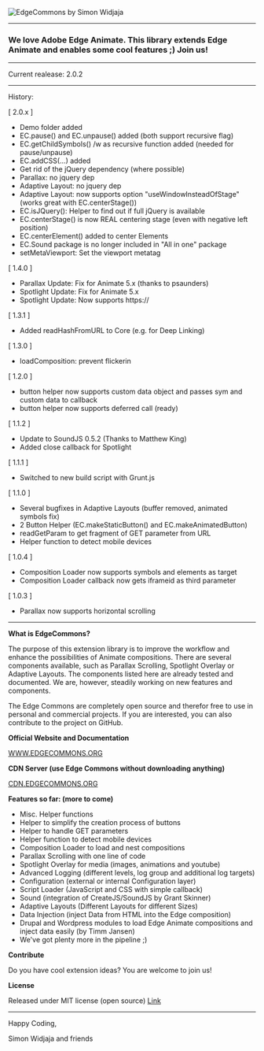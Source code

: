 ![EdgeCommons by Simon Widjaja](http://temp.trendspurt.com/github_live/ec_github_announce.jpg)
***

### We love Adobe Edge Animate. This library extends Edge Animate and enables some cool features ;) Join us!

***

Current realease: 2.0.2

***

History:

[ 2.0.x ]
+ Demo folder added
+ EC.pause() and EC.unpause() added (both support recursive flag)
+ EC.getChildSymbols() /w as recursive function added (needed for pause/unpause)
+ EC.addCSS(...) added
+ Get rid of the jQuery dependency (where possible) 
+ Parallax: no jquery dep
+ Adaptive Layout: no jquery dep
+ Adaptive Layout: now supports option "useWindowInsteadOfStage" (works great with EC.centerStage())
+ EC.isJQuery(): Helper to find out if full jQuery is available 
+ EC.centerStage() is now REAL centering stage (even with negative left position) 
+ EC.centerElement() added to center Elements
+ EC.Sound package is no longer included in "All in one" package
+ setMetaViewport: Set the viewport metatag

[ 1.4.0 ]
+ Parallax Update: Fix for Animate 5.x (thanks to psaunders)
+ Spotlight Update: Fix for Animate 5.x
+ Spotlight Update: Now supports https://

[ 1.3.1 ]
+ Added readHashFromURL to Core (e.g. for Deep Linking)

[ 1.3.0 ]
+ loadComposition: prevent flickerin

[ 1.2.0 ]
+ button helper now supports custom data object and passes sym and custom data to callback
+ button helper now supports deferred call (ready)

[ 1.1.2 ]
+ Update to SoundJS 0.5.2 (Thanks to Matthew King)
+ Added close callback for Spotlight

[ 1.1.1 ]
+ Switched to new build script with Grunt.js

[ 1.1.0 ]
+ Several bugfixes in Adaptive Layouts (buffer removed, animated symbols fix)
+ 2 Button Helper (EC.makeStaticButton() and EC.makeAnimatedButton)
+ readGetParam to get fragment of GET parameter from URL
+ Helper function to detect mobile devices

[ 1.0.4 ]
+ Composition Loader now supports symbols and elements as target
+ Composition Loader callback now gets iframeid as third parameter

[ 1.0.3 ]
+ Parallax now supports horizontal scrolling

***

**What is EdgeCommons?**

The purpose of this extension library is to improve the workflow and enhance the possibilities of Animate compositions. There are several components available, such as Parallax Scrolling, Spotlight Overlay or Adaptive Layouts. The components listed here are already tested and documented. We are, however, steadily working on new features and components.

The Edge Commons are completely open source and therefor free to use in personal and commercial projects. If you are interested, you can also contribute to the project on GitHub.

**Official Website and Documentation**

 [WWW.EDGECOMMONS.ORG](http://www.edgecommons.org)
 
**CDN Server (use Edge Commons without downloading anything)**

 [CDN.EDGECOMMONS.ORG](http://cdn.edgecommons.org)

**Features so far: (more to come)**

- Misc. Helper functions
- Helper to simplify the creation process of buttons
- Helper to handle GET parameters
- Helper function to detect mobile devices
- Composition Loader to load and nest compositions
- Parallax Scrolling with one line of code
- Spotlight Overlay for media (images, animations and youtube)
- Advanced Logging (different levels, log group and additional log targets)
- Configuration (external or internal Configuration layer)
- Script Loader (JavaScript and CSS with simple callback)
- Sound (integration of CreateJS/SoundJS by Grant Skinner)
- Adaptive Layouts (Different Layouts for different Sizes)
- Data Injection (inject Data from HTML into the Edge composition)
- Drupal and Wordpress modules to load Edge Animate compositions and inject data easily (by Timm Jansen)
- We've got plenty more in the pipeline ;) 

**Contribute**

Do you have cool extension ideas? You are welcome to join us!

**License**

Released under MIT license (open source)
[Link](http://www.opensource.org/licenses/mit-license.html)

***

Happy Coding,

Simon Widjaja and friends
